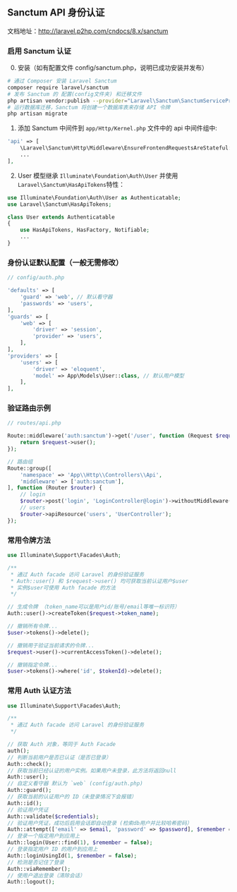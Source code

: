 ## Sanctum API 身份认证

文档地址：http://laravel.p2hp.com/cndocs/8.x/sanctum

### 启用 Sanctum 认证

0. 安装（如有配置文件 config/sanctum.php，说明已成功安装并发布）

```sh
# 通过 Composer 安装 Laravel Sanctum
composer require laravel/sanctum
# 发布 Sanctum 的 配置(config文件夹) 和迁移文件
php artisan vendor:publish --provider="Laravel\Sanctum\SanctumServiceProvider"
# 运行数据库迁移，Sanctum 将创建一个数据库表来存储 API 令牌
php artisan migrate
```

1. 添加 Sanctum 中间件到 `app/Http/Kernel.php` 文件中的 api 中间件组中:

```php
'api' => [
    \Laravel\Sanctum\Http\Middleware\EnsureFrontendRequestsAreStateful::class,
    ...
],
```

2. User 模型继承 `Illuminate\Foundation\Auth\User` 并使用 `Laravel\Sanctum\HasApiTokens`特性：

```php
use Illuminate\Foundation\Auth\User as Authenticatable;
use Laravel\Sanctum\HasApiTokens;

class User extends Authenticatable
{
    use HasApiTokens, HasFactory, Notifiable;
    ...
}
```

### 身份认证默认配置（一般无需修改）

```php
// config/auth.php

'defaults' => [
    'guard' => 'web', // 默认看守器
    'passwords' => 'users',
],
'guards' => [
    'web' => [
        'driver' => 'session',
        'provider' => 'users',
    ],
],
'providers' => [
    'users' => [
        'driver' => 'eloquent',
        'model' => App\Models\User::class, // 默认用户模型
    ],
],
```

### 验证路由示例

```php
// routes/api.php

Route::middleware('auth:sanctum')->get('/user', function (Request $request) {
    return $request->user();
});

// 路由组
Route::group([
    'namespace' => 'App\\Http\\Controllers\\Api',
    'middleware' => ['auth:sanctum'],
], function (Router $router) {
    // login
    $router->post('login', 'LoginController@login')->withoutMiddleware(['auth:sanctum']);
    // users
    $router->apiResource('users', 'UserController');
});
```

### 常用令牌方法

```php
use Illuminate\Support\Facades\Auth;

/**
 * 通过 Auth facade 访问 Laravel 的身份验证服务
 * Auth::user() 和 $request->user() 均可获取当前认证用户$user
 * 实例$user可使用 Auth facade 的方法
 */

// 生成令牌 （token_name可以是用户id/账号/email等唯一标识符）
Auth::user()->createToken($request->token_name);

// 撤销所有令牌...
$user->tokens()->delete();

// 撤销用于验证当前请求的令牌...
$request->user()->currentAccessToken()->delete();

// 撤销指定令牌...
$user->tokens()->where('id', $tokenId)->delete();
```

### 常用 Auth 认证方法

```php
use Illuminate\Support\Facades\Auth;

/**
 * 通过 Auth facade 访问 Laravel 的身份验证服务
 */

// 获取 Auth 对象，等同于 Auth Facade
auth();
// 判断当前用户是否已认证（是否已登录）
Auth::check();
// 获取当前已经认证的用户实例。如果用户未登录，此方法将返回null
Auth::user()‌;
// 自定义看守器 默认为 `web` (config/auth.php)
Auth::guard();
// 获取当前的认证用户的 ID（未登录情况下会报错）
Auth::id();
// 验证用户凭证
Auth::validate($credentials);
// 验证用户凭证，成功后启用会话即自动登录 (检索db用户并比较哈希密码）
Auth::attempt(['email' => $email, 'password' => $password], $remember = false);
// 登录一个指定用户到应用上
Auth::login(User::find(1), $remember = false);
// 登录指定用户 ID 的用户到应用上
Auth::loginUsingId(1, $remember = false);
// 检测是否记住了登录
Auth::viaRemember();
// 使用户退出登录（清除会话）
Auth::logout();

```
